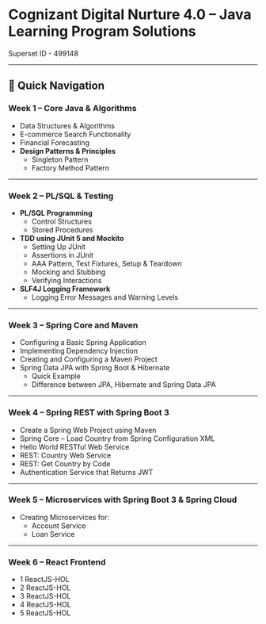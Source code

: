 # Cognizant Digital Nurture 4.0 – Java Learning Program Solutions
Superset ID - 499148

---

## 📌 Quick Navigation

### Week 1 – Core Java & Algorithms
- Data Structures & Algorithms
- E-commerce Search Functionality
- Financial Forecasting
- **Design Patterns & Principles**
  - Singleton Pattern
  - Factory Method Pattern

---

### Week 2 – PL/SQL & Testing
- **PL/SQL Programming**
  - Control Structures
  - Stored Procedures
- **TDD using JUnit 5 and Mockito**
  - Setting Up JUnit
  - Assertions in JUnit
  - AAA Pattern, Test Fixtures, Setup & Teardown
  - Mocking and Stubbing
  - Verifying Interactions
- **SLF4J Logging Framework**
  - Logging Error Messages and Warning Levels

---

### Week 3 – Spring Core and Maven
- Configuring a Basic Spring Application
- Implementing Dependency Injection
- Creating and Configuring a Maven Project
- Spring Data JPA with Spring Boot & Hibernate
  - Quick Example
  - Difference between JPA, Hibernate and Spring Data JPA

---

### Week 4 – Spring REST with Spring Boot 3
- Create a Spring Web Project using Maven
- Spring Core – Load Country from Spring Configuration XML
- Hello World RESTful Web Service
- REST: Country Web Service
- REST: Get Country by Code
- Authentication Service that Returns JWT

---

### Week 5 – Microservices with Spring Boot 3 & Spring Cloud
- Creating Microservices for:
  - Account Service
  - Loan Service

---

### Week 6 – React Frontend
- 1 ReactJS-HOL
- 2 ReactJS-HOL
- 3 ReactJS-HOL
- 4 ReactJS-HOL
- 5 ReactJS-HOL



